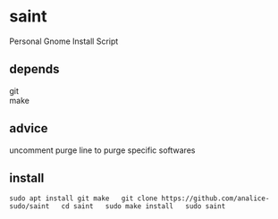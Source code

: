 # saint
Personal Gnome Install Script  

## depends
git  
make  

## advice
uncomment purge line to purge specific softwares  

## install

`
sudo apt install git make  
git clone https://github.com/analice-sudo/saint  
cd saint  
sudo make install  
sudo saint  
`
